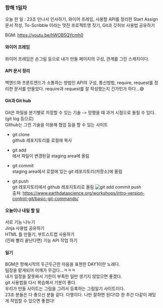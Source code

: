 ### 항해 1일차
오늘 한 일 : 23조 만나서 인사하기, 와이어 프레임, 사용할 API를 정리한 Start Assign 문서 작성, To-Scribble 이라는 멋진 프로젝트명 짓기, Git과 깃허브 사용법 공유하기

BGM: https://youtu.be/hWOB5QYcmh0

#### 와이어 프레임
와이어 프레임은 손그림 등으로 내가 만들 페이지의 구성, 관계를 그린 스케치이다.

#### API 문서 정리
백엔드와 프론트엔드가 소통하는 방법인 API의 구성, 통신방법, require, request를 정리한 문서를 만들었다.
require과 request를 잘 작성했는지 긴가민가 하다...😅

#### Git과 Git hub
Git은 파일을 분기별로 저장할 수 있는 기술 -> 망했을 때 과거 시점으로 돌릴 수 있다.(git log 등으로)  
Github는 그런 기술을 이용해 협업 등을 할 수 있는 사이트  
  
* git clone  
github 레포지토리를 로컬에 복사  
  
* git add  
에서 파일이 변경된걸 staging area에 올림
* git commit  
staging area에서 로컬에 있는 git 레포지토리(저장소)에 올림  
* git push  
git 레포지토리에서 github 레포지토리로 올림
![git add commit push](https://www.earthdatascience.org/images/earth-analytics/git-version-control/git-add-commit.png)  
출처: https://www.earthdatascience.org/workshops/intro-version-control-git/basic-git-commands/

#### 오늘이나 내일 할 일  
서로 기능 나누기  
Jinja 사용법 공유하기  
HTML 틀 만들기, 부트스트랩 사용하기  
(진짜 빨리 끝난다면) 기능 API 작업 하기  

#### 일기
BGM은 항해시작의 두근두근한 마음을 표현한 DAY1이란 노래다.  
팀장을 맡게되어 어깨가 무겁다...ㅋㅋㅋ  
내가 일정을 잘못짜서 기한이 부족한 일만 생기지 않았으면 좋겠다.  
git 사용법을 다시 복습해서 기분이 좋다.  
우리가 만들 사이트는 그림을 그려서 등록하는 그림일기 사이트이다.  
23조 분들은 다 좋으신 분들 같다. 다행이다. 나만 잘하면 된다!😊
한 주간 다같이 재밌게 작업할 수 있으면 좋겠다!